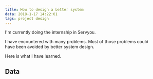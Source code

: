 ```yaml
---
title: How to design a better system
data: 2018-1-17 14:22:01
tags: project design
---
```


I'm currently doing the internship in Servyou.

I have encountered with many problems.
Most of those problems could have been avoided by better system design.

Here is what I have learned.

## Data
